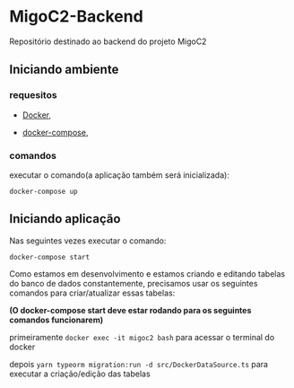 
# MigoC2-Backend
Repositório destinado ao backend do projeto MigoC2

## Iniciando ambiente

### requesitos

* [Docker](https://docs.docker.com/get-started/),

* [docker-compose](https://docs.docker.com/compose/install/
),


### comandos

executar o comando(a aplicação também será inicializada):

`docker-compose up`

## Iniciando aplicação

Nas seguintes vezes executar o comando:

`docker-compose start`

Como estamos em desenvolvimento e estamos criando e editando tabelas do banco de dados constantemente,
precisamos usar os seguintes comandos para criar/atualizar essas tabelas:

**(O docker-compose start deve estar rodando para os seguintes comandos funcionarem)**

primeiramente `docker exec -it migoc2 bash` para acessar o terminal do docker

depois `yarn typeorm migration:run -d src/DockerDataSource.ts` para executar a criação/edição das tabelas

